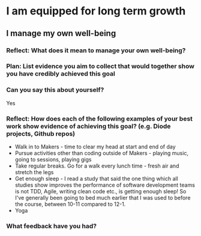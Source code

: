 # I am equipped for long term growth
## I manage my own well-being

### Reflect: What does it mean to manage your own well-being?

### Plan: List evidence you aim to collect that would together show you have credibly achieved this goal

### Can you say this about yourself?

Yes

### Reflect: How does each of the following examples of your best work show evidence of achieving this goal? (e.g. Diode projects, Github repos)

- Walk in to Makers - time to clear my head at start and end of day
- Pursue activities other than coding outside of Makers - playing music, going to sessions, playing gigs
- Take regular breaks. Go for a walk every lunch time - fresh air and stretch the legs
- Get enough sleep - I read a study that said the one thing which all studies show improves the performance of software development teams is not TDD, Agile, writing clean code etc., is getting enough sleep! So I've generally been going to bed much earlier that I was used to before the course, between 10-11 compared to 12-1.
- Yoga

### What feedback have you had?